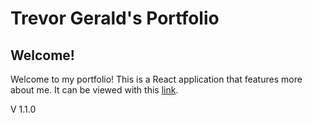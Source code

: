 # Trevor Gerald's Portfolio

## Welcome!
Welcome to my portfolio! This is a React application that features more about me. It can be viewed with this [link](https://trevorgerald.web.app/). 

V 1.1.0
